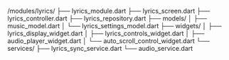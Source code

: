 /modules/lyrics/
├── lyrics_module.dart
├── lyrics_screen.dart
├── lyrics_controller.dart
├── lyrics_repository.dart
├── models/
│   ├── music_model.dart
│   └── lyrics_settings_model.dart
├── widgets/
│   ├── lyrics_display_widget.dart
│   ├── lyrics_controls_widget.dart
│   ├── audio_player_widget.dart
│   └── auto_scroll_control_widget.dart
└── services/
    ├── lyrics_sync_service.dart
    └── audio_service.dart

